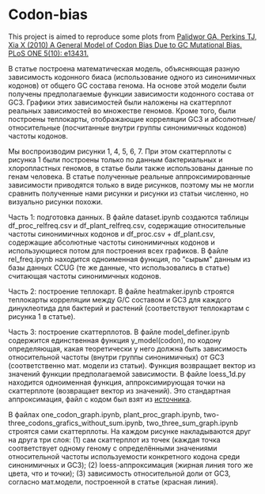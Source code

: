 # Codon-bias
This project is aimed to reproduce some plots from [Palidwor GA, Perkins TJ, Xia X (2010) A General Model of Codon Bias Due to GC Mutational Bias. PLoS ONE 5(10): e13431.](https://journals.plos.org/plosone/article?id=10.1371/journal.pone.0013431#abstract0)

В статье построена математическая модель, объясняющая разную зависимость кодонного биаса (использование одного из синонимичных кодонов) от общего GC состава генома. На основе этой модели были получены предполагаемые функции зависимости кодонного состава от GC3. Графики этих зависимостей были наложены на скаттерплот реальных зависимостей во множестве геномов. Кроме того, были построены теплокарты, отображающие корреляции GС3 и абсолютные/относительные (посчитанные внутри группы синонимичных кодонов) частоты кодонов. 

Мы воспроизводим рисунки 1, 4, 5, 6, 7. При этом скаттерплоты с рисунка 1 были построены только по данным бактериальных и хлоропластных геномов, в статье были также использованы данные по генам человека. В статье полученные реальные аппроксимированные зависимости приводятся только в виде рисунков, поэтому мы не могли сравнить полученные нами рисунки и рисунки из статьи численно, но визуально рисунки похожи.

Часть 1: подготовка данных.
В файле dataset.ipynb создаются таблицы df_proc_relfreq.csv и df_plant_relfreq.csv, содержащие относительные частоты синонимичных кодонов и df_proc.csv + df_plant.csv, содержащие абсолютные частоты синонимичных кодонов и использующиеся потом для построения всех графиков. 
В файле rel_freq.ipynb находится одноименная функция, по "сырым" данным из базы данных CCUG (те же данные, что использовались в статье) считающая частоты синонимичных кодонов.

Часть 2: построение теплокарт.
В файле heatmaker.ipynb строятся теплокарты корреляции между G/C составом и GC3 для каждого динуклеотида для бактерий и растений (соответствуют теплокартам с рисунка 1 в статье).

Часть 3: построение скаттерплотов.
В файле model_definer.ipynb содержится единственная функция y_model(codon), по кодону определяющая, какая теоретически у него должна быть зависимость относительной частоты (внутри группы синонимичных) от GC3 (соответственно мат. модели из статьи). Функция возвращает вектор из значений функции предполагаемой зависимости.
В файле loess_1d.py находится одноименная функция, аппроксимирующая точки на скаттерплоте (возвращает вектор из значений). Это стандартная аппроксимация, файл с кодом был взят из [источника](https://pypi.org/project/loess/).

В файлах one_codon_graph.ipynb, plant_proc_graph.ipynb, two-three_codons_grafics_without_sum.ipynb, two_three_sum_graph.ipynb строятся сами скаттерплоты. На каждом рисунке накладываются друг на друга три слоя:
(1) сам скаттерплот из точек (каждая точка соответствует одному геному с определёнными значениями относительной частоты используемости конкретного кодона среди синонимичных и GC3);
(2) loess-аппроксимация (жирная линия того же цвета, что и точки);
(3) зависимость относительной доли от GC3, согласно мат.модели, построенной в статье (красная линия).



